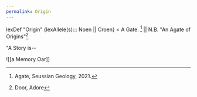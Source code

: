 ```yaml
---
permalink: Origin
---
```

lexDef "Origin" {lexAllele(s)::: Noen || Croen} < A Gate. [^OriginNoen] || N.B. "An Agate of Origins"[^OriginCroen]

[^OriginNoen]: Agate, Seussian Geology, 2021. 
[^OriginCroen]: Door, Adore



"A Story is--

![[a Memory Oar]]
